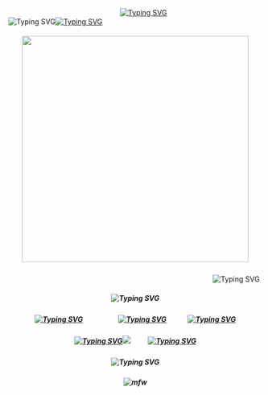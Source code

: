 　 　　　 　　　　　　　　 　　　[![Typing SVG](https://readme-typing-svg.herokuapp.com?font=Sour+Gummy&size=15&duration=3000&pause=2000&color=F7738E&repeat=false&width=250&height=20&lines=living+in+a+dream+when+im+with+you%2C)](https://open.spotify.com/album/2BVQCnH3Sj7lcBGAP9wPh1) 　　 　  　 　 　  　 ![Typing SVG](https://readme-typing-svg.herokuapp.com?font=Sour+Gummy&size=15&duration=1&pause=2000&color=955262&repeat=false&width=15&height=25&lines=%40)[![Typing SVG](https://readme-typing-svg.herokuapp.com?font=Sour+Gummy&size=15&duration=1&pause=2000&color=FECBB2&repeat=false&width=100&height=25&lines=%E2%99%A1)](https://github.com/trody)
##### <p align="center"> <img src="https://i.ibb.co/KsTqmLf/New-Project-12.png" width="450" /> 
　　　　　　　　　　　　　　　　　　　　　　　　　　　　　![Typing SVG](https://readme-typing-svg.herokuapp.com?font=Sour+Gummy&size=15&duration=3000&pause=2000&color=F7738E&repeat=false&width=300&height=20&lines=i+dont+know+how+to+think+when+i+kiss+you%2C)
##### <p align="center"> ![Typing SVG](https://readme-typing-svg.herokuapp.com?font=Sour+Gummy&weight=600&duration=1&pause=2000&color=FFC5AC&repeat=false&width=1000&height=20&lines=%E2%94%88%E2%94%88%E2%94%88%E2%94%88%E2%94%88%E2%94%88%E2%94%88%E2%94%88%E2%94%88%E2%94%88%E2%94%88%E2%94%88%E2%94%88%E2%94%88%E2%94%88%E2%94%88%E2%94%88%E2%94%88%E2%94%88%E2%94%88%E2%94%88%E2%94%88%E2%94%88%E2%94%88%E2%94%88%E2%94%88%E2%94%88%E2%94%88%E2%94%88%E2%94%88%E2%94%88%E2%94%88%E2%94%88%E2%94%88%E2%94%88%E2%94%88%E2%94%88%E2%94%88%E2%94%88%E2%94%88%E2%94%88%E2%94%88%E2%94%88%E2%94%88%E2%94%88%E2%94%88%E2%94%88%E2%94%88%E2%94%88%E2%94%88%E2%94%88%E2%94%88%E2%94%88%E2%94%88)
##### <p align="center">[![Typing SVG](https://readme-typing-svg.herokuapp.com?font=Sour+Gummy&size=15&duration=300&pause=2000&color=F7738E&repeat=false&width=40&height=20&lines=links)](https://rentry.co/infact)　　　　　[![Typing SVG](https://readme-typing-svg.herokuapp.com?font=Sour+Gummy&size=15&duration=300&pause=2000&color=F7738E&repeat=false&width=55&height=20&lines=ata)](https://bouncinonmywood.atabook.org)　　　[![Typing SVG](https://readme-typing-svg.herokuapp.com?font=Sour+Gummy&size=15&duration=300&pause=2000&color=F7738E&repeat=false&width=55&height=20&lines=stamps)](https://rentry.co/dirtbike)

##### <p align="center"> [![Typing SVG](https://readme-typing-svg.herokuapp.com?font=Sour+Gummy&size=15&duration=1&pause=2000&color=FECBB1&repeat=false&width=216&height=25&lines=%EF%B8%B5%E2%80%BF%E0%AD%A8%E2%99%A1%E0%AD%A7%E2%80%BF%EF%B8%B5%E2%80%BF%EF%B8%B5%E2%80%BF%E0%AD%A8%E2%99%A1%E0%AD%A7%E2%80%BF%EF%B8%B5)](https://git.io/typing-svg)![](https://komarev.com/ghpvc/?username=onewheatmark&color=754351)　 　 [![Typing SVG](https://readme-typing-svg.herokuapp.com?font=Sour+Gummy&size=15&duration=1&pause=2000&color=FECBB1&repeat=false&width=216&height=25&lines=%EF%B8%B5%E2%80%BF%E0%AD%A8%E2%99%A1%E0%AD%A7%E2%80%BF%EF%B8%B5%E2%80%BF%EF%B8%B5%E2%80%BF%E0%AD%A8%E2%99%A1%E0%AD%A7%E2%80%BF%EF%B8%B5)](https://git.io/typing-svg)
##### <p align="center"> ![Typing SVG](https://readme-typing-svg.herokuapp.com?font=Sour+Gummy&weight=600&duration=1&pause=2000&color=FFC5AC&repeat=false&width=1000&height=20&lines=%E2%94%88%E2%94%88%E2%94%88%E2%94%88%E2%94%88%E2%94%88%E2%94%88%E2%94%88%E2%94%88%E2%94%88%E2%94%88%E2%94%88%E2%94%88%E2%94%88%E2%94%88%E2%94%88%E2%94%88%E2%94%88%E2%94%88%E2%94%88%E2%94%88%E2%94%88%E2%94%88%E2%94%88%E2%94%88%E2%94%88%E2%94%88%E2%94%88%E2%94%88%E2%94%88%E2%94%88%E2%94%88%E2%94%88%E2%94%88%E2%94%88%E2%94%88%E2%94%88%E2%94%88%E2%94%88%E2%94%88%E2%94%88%E2%94%88%E2%94%88%E2%94%88%E2%94%88%E2%94%88%E2%94%88%E2%94%88%E2%94%88%E2%94%88%E2%94%88%E2%94%88%E2%94%88%E2%94%88)
##### <p align="center"> ![mfw](https://github.com/user-attachments/assets/496768f9-1004-4816-bc57-a56cf3179c69)
